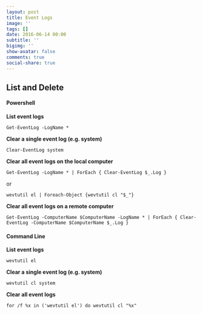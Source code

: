 ```yaml
---
layout: post
title: Event Logs
image: ''
tags: []
date: 2016-06-14 00:00
subtitle: ''
bigimg: ''
show-avatar: false
comments: true
social-share: true
---
```

## List and Delete

#### **Powershell**

**List event logs**

```
Get-EventLog -LogName *

```

**Clear a single event log (e.g. system)**

```
Clear-EventLog system

```

**Clear all event logs on the local computer**

```
Get-EventLog -LogName * | ForEach { Clear-EventLog $_.Log }

```

or

```
wevtutil el | Foreach-Object {wevtutil cl "$_"}

```

**Clear all event logs on a remote computer**

```
Get-EventLog -ComputerName $ComputerName -LogName * | ForEach { Clear-EventLog -ComputerName $ComputerName $_.Log }

```

#### **Command Line**

**List event logs**

```
wevtutil el

```

**Clear a single event log (e.g. system)**

```
wevtutil cl system

```

**Clear all event logs**

```
for /f %x in ('wevtutil el') do wevtutil cl "%x"

```